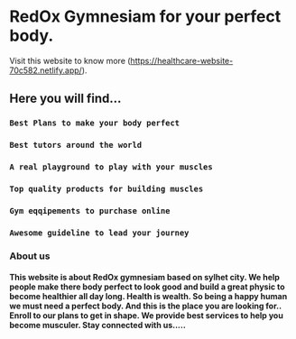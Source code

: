 # RedOx Gymnesiam for your perfect body.

Visit this website to know more (https://healthcare-website-70c582.netlify.app/).

## Here you will find...

### `Best Plans to make your body perfect`
### `Best tutors around the world`
### `A real playground to play with your muscles`
### `Top quality products for building muscles`
### `Gym eqqipements to purchase online`
### `Awesome guideline to lead your journey`

### About us

#### This website is about RedOx gymnesiam based on sylhet city. We help people make there body perfect to look good and build a great physic to become healthier all day long. Health is wealth. So being a happy human we must need a perfect body. And this is the place you are looking for.. Enroll to our plans to get in shape. We provide best services to help you become musculer. Stay connected with us.....